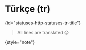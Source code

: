 # Türkçe (tr)
{id="statuses-http-statuses-tr-title"}



> All lines are translated 😊
>
{style="note"}

